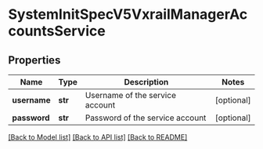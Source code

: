 # SystemInitSpecV5VxrailManagerAccountsService

## Properties
Name | Type | Description | Notes
------------ | ------------- | ------------- | -------------
**username** | **str** | Username of the service account | [optional] 
**password** | **str** | Password of the service account | [optional] 

[[Back to Model list]](../README.md#documentation-for-models) [[Back to API list]](../README.md#documentation-for-api-endpoints) [[Back to README]](../README.md)

